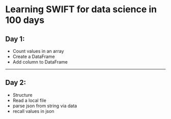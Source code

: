 # Learning SWIFT for data science in 100 days

## Day 1:

- Count values in an array
- Create a DataFrame
- Add column to DataFrame

---

## Day 2:

- Structure
- Read a local file
- parse json from string via data
- recall values in json
